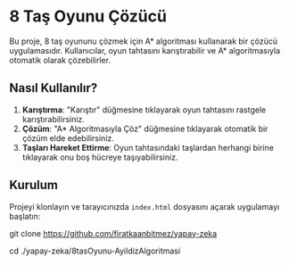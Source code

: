 # 8 Taş Oyunu Çözücü

Bu proje, 8 taş oyununu çözmek için A* algoritması kullanarak bir çözücü uygulamasıdır. Kullanıcılar, oyun tahtasını karıştırabilir ve A* algoritmasıyla otomatik olarak çözebilirler.

## Nasıl Kullanılır?

1. **Karıştırma**: "Karıştır" düğmesine tıklayarak oyun tahtasını rastgele karıştırabilirsiniz.
2. **Çözüm**: "A* Algoritmasıyla Çöz" düğmesine tıklayarak otomatik bir çözüm elde edebilirsiniz.
3. **Taşları Hareket Ettirme**: Oyun tahtasındaki taşlardan herhangi birine tıklayarak onu boş hücreye taşıyabilirsiniz.

## Kurulum

Projeyi klonlayın ve tarayıcınızda `index.html` dosyasını açarak uygulamayı başlatın:


git clone https://github.com/firatkaanbitmez/yapay-zeka


cd ./yapay-zeka/8tasOyunu-AyildizAlgoritmasi
